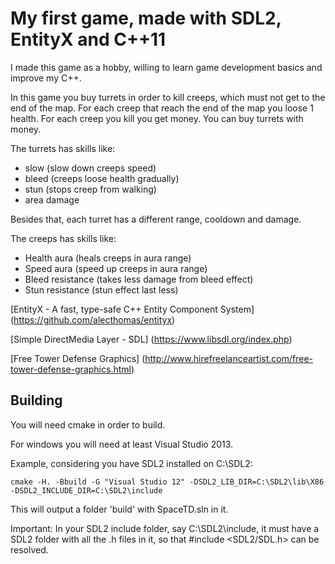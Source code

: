 # My first game, made with SDL2, EntityX and C++11

I made this game as a hobby, willing to learn game development basics and improve my C++.

In this game you buy turrets in order to kill creeps, which must not get to the end of the map.
For each creep that reach the end of the map you loose 1 health.
For each creep you kill you get money.
You can buy turrets with money.

The turrets has skills like: 
- slow (slow down creeps speed)
- bleed (creeps loose health gradually)
- stun (stops creep from walking)
- area damage

Besides that, each turret has a different range, cooldown and damage.

The creeps has skills like:
- Health aura (heals creeps in aura range)
- Speed aura (speed up creeps in aura range)
- Bleed resistance (takes less damage from bleed effect)
- Stun resistance (stun effect last less)

[EntityX - A fast, type-safe C++ Entity Component System] (https://github.com/alecthomas/entityx)

[Simple DirectMedia Layer - SDL] (https://www.libsdl.org/index.php)

[Free Tower Defense Graphics] (http://www.hirefreelanceartist.com/free-tower-defense-graphics.html)

## Building

You will need cmake in order to build.

For windows you will need at least Visual Studio 2013.

Example, considering you have SDL2 installed on C:\SDL2:
```
cmake -H. -Bbuild -G "Visual Studio 12" -DSDL2_LIB_DIR=C:\SDL2\lib\X86 -DSDL2_INCLUDE_DIR=C:\SDL2\include
```
This will output a folder 'build' with SpaceTD.sln in it.

Important: In your SDL2 include folder, say C:\SDL2\include, it must have a SDL2 folder with all the .h files in it, 
so that #include <SDL2/SDL.h> can be resolved.

